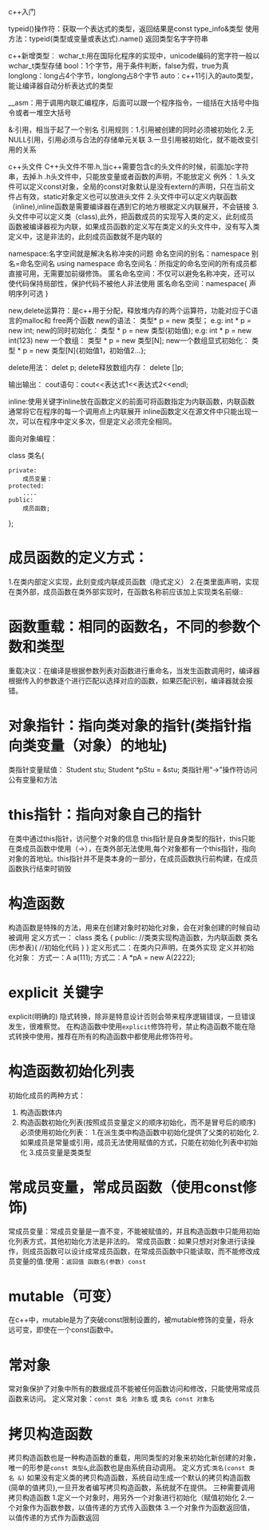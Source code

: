 c++入门

typeid()操作符：获取一个表达式的类型，返回结果是const type_info&类型
使用方法：typeid(类型或变量或表达式).name() 返回类型名字字符串

c++新增类型：
wchar_t:用在国际化程序的实现中，unicode编码的宽字符一般以wchar_t类型存储
bool：1个字节，用于条件判断，false为假，true为真
longlong：long占4个字节，longlong占8个字节
auto：c++11引入的auto类型，能让编译器自动分析表达式的类型

__asm：用于调用内联汇编程序，后面可以跟一个程序指令，一组括在大括号中指令或者一堆空大括号

&:引用，相当于起了一个别名
引用规则：1.引用被创建的同时必须被初始化
2.无NULL引用，引用必须与合法的存储单元关联
3.一旦引用被初始化，就不能改变引用的关系

c++头文件
C++头文件不带.h,当c++需要包含c的头文件的时候，前面加c字符串，去掉.h
.h头文件中，只能放变量或者函数的声明，不能放定义
例外：
1.头文件可以定义const对象，全局的const对象默认是没有extern的声明，只在当前文件占有效，static对象定义也可以放进头文件
2.头文件中可以定义内联函数（inline),inline函数是需要编译器在遇到它的地方根据定义内联展开，不会链接
3.头文件中可以定义类（class),此外，把函数成员的实现写入类的定义，此刻成员函数被编译器视为内联，如果成员函数的定义写在类定义的头文件中，没有写入类定义中，这是非法的，此刻成员函数就不是内联的

namespace:名字空间就是解决名称冲突的问题
命名空间的别名：namespace 别名=命名空间名
using namespace 命名空间名：所指定的命名空间的所有成员都直接可用，无需要加前缀修饰。
匿名命名空间：不仅可以避免名称冲突，还可以使代码保持局部性，保护代码不被他人非法使用
匿名命名空间：namespace{
	声明序列可选
}

new,delete运算符：是c++用于分配，释放堆内存的两个运算符，功能对应于C语言的malloc和 free两个函数
new的语法：
类型* p = new 类型；
e.g: int * p = new int;
new的同时初始化：
类型 * p = new 类型(初始值);
e.g: int * p = new int(123)
new 一个数组：
类型 * p = new 类型[N];
new一个数组显式初始化：
类型 * p = new 类型[N]{初始值1，初始值2...};

delete用法：
delet p;
delete释放数组内存：
delete []p;

输出输出：
cout语句：cout<<表达式1<<表达式2<<endl;

inline:使用关键字inline放在函数定义的前面可将函数指定为内联函数，内联函数通常将它在程序的每一个调用点上内联展开
inline函数定义在源文件中只能出现一次，可以在程序中定义多次，但是定义必须完全相同。

面向对象编程：

class 类名{

	private:
		成员变量：
	protected:
		....
	public:
		成员函数;
};

# 成员函数的定义方式：
1.在类内部定义实现，此刻变成内联成员函数（隐式定义）
2.在类里面声明，实现在类外部，成员函数在类外部实现时，在函数名称前应该加上实现类名前缀::

# 函数重载：相同的函数名，不同的参数个数和类型
重载决议：在编译是根据参数列表对函数进行重命名，当发生函数调用时，编译器根据传入的参数逐个进行匹配以选择对应的函数，如果匹配识别，编译器就会报错。

# 对象指针：指向类对象的指针(类指针指向类变量（对象）的地址)
类指针变量赋值：
Student stu;
Student *pStu = &stu;
类指针用“->”操作符访问公有变量和方法

# this指针：指向对象自己的指针
在类中通过this指针，访问整个对象的信息
this指针是自身类型的指针，this只能在类成员函数中使用（->），在类外部无法使用,每个对象都有一个this指针，指向对象的首地址。this指针并不是类本身的一部分，在成员函数执行前构建，在成员函数执行结束时销毁

# 构造函数
构造函数是特殊的方法，用来在创建对象时初始化对象，会在对象创建的时候自动被调用
定义方式一：
class 类名
{
public:
	//类类实现构造函数，为内联函数
	类名(形参表){
		//初始化代码
	}
}
定义形式二：在类内只声明，在类外实现
定义并初始化对象：
方式一：A a(111);
方式二：A *pA = new A(2222);

# explicit 关键字
explicit(明确的)
隐式转换，除非是特意设计否则会带来程序逻辑错误，一旦错误发生，很难察觉。
在构造函数中使用`explicit`修饰符号，禁止构造函数不能在隐式转换中使用，推荐在所有的构造函数中都使用此修饰符号。

# 构造函数初始化列表
初始化成员的两种方式：
1. 构造函数体内
2. 构造函数初始化列表(按照成员变量定义的顺序初始化，而不是冒号后的顺序)
必须使用初始化列表：
1.在派生类中构造函数中初始化提供了父类的初始化
2.如果成员是常量或引用，成员无法使用赋值的方式，只能在初始化列表中初始化
3.成员变量是类类型

# 常成员变量，常成员函数（使用const修饰)
常成员变量：常成员变量是一直不变，不能被赋值的，并且构造函数中只能用初始化列表方式，其他初始化方法是非法的。
常成员函数：如果只想对对象进行读操作，则成员函数可以设计成常成员函数，在常成员函数中只能读取，而不能修改成员变量的值.使用：`返回值 函数名(参数) const`

# mutable（可变）
在c++中，mutable是为了突破const限制设置的，被mutable修饰的变量，将永远可变，即使在一个const函数中。

# 常对象
常对象保护了对象中所有的数据成员不能被任何函数访问和修改，只能使用常成员函数来访问。
定义常对象：`const 类名 对象名` 或 `类名 const 对象名`

# 拷贝构造函数
拷贝构造函数也是一种构造函数的重载，用同类型的对象来初始化新创建的对象，唯一的形参是`const 类型&`,此函数也是由系统自动调用。
定义方式:`类名(const 类名 &)`
如果没有定义类的拷贝构造函数，系统自动生成一个默认的拷贝构造函数(简单的值拷贝),一旦开发者编写拷贝构造函数，系统就不在提供。
三种需要调用拷贝构造函数
1.定义一个对象时，用另外一个对象进行初始化（赋值初始化
2.一个对象作为函数参数，以值传递的方式传入函数体
3.一个对象作为函数返回值，以值传递的方式作为函数返回